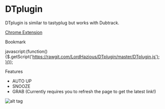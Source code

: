 # DTplugin
DTplugin is similar to tastyplug but works with Dubtrack.

[Chrome Extension](https://goo.gl/d8Vrv0)

Bookmark

javascript:(function(){$.getScript('https://rawgit.com/LordHazious/DTplugin/master/DTplugin.js');}());

Features
 - AUTO UP
 - SNOOZE
 - GRAB (Currently requires you to refresh the page to get the latest link!)

![alt tag](http://i.imgur.com/hN76Ytf.jpg)
